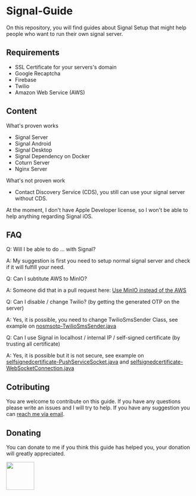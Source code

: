 # Signal-Guide
On this repository, you will find guides about Signal Setup that might help people who want to run their own signal server.

## Requirements
* SSL Certificate for your servers's domain 
* Google Recaptcha
* Firebase
* Twilio
* Amazon Web Service (AWS)

## Content
What's proven works
* Signal Server
* Signal Android
* Signal Desktop
* Signal Dependency on Docker
* Coturn Server
* Nginx Server

What's not proven work
* Contact Discovery Service (CDS), you still can use your signal server without CDS.

At the moment, I don't have Apple Developer license, so I won't be able to help anything regarding Signal iOS.

## FAQ
Q: Will I be able to do ... with Signal?

A: My suggestion is first you need to setup normal signal server and check if it will fulfill your need. 

Q: Can I subtitute AWS to MinIO?

A: Someone did that in a pull request here: <a href="https://github.com/signalapp/Signal-Server/pull/76">Use MinIO instead of the AWS</a>

Q: Can I disable / change Twilio? (by getting the generated OTP on the server)

A: Yes, it is possible, you need to change TwilioSmsSender Class, see example on <a href="https://github.com/indrawp/Signal-Guide/blob/master/selfsignedcertificate-PushServiceSocket.java">nosmsotp-TwilioSmsSender.java</a>

Q: Can I use Signal in localhost / internal IP / self-signed certificate (by trusting all certificate)

A: Yes, it is possible but it is not secure, see example on <a href="https://github.com/indrawp/Signal-Guide/blob/master/selfsignedcertificate-PushServiceSocket.java">selfsignedcertificate-PushServiceSocket.java</a> and <a href="https://github.com/indrawp/Signal-Guide/blob/master/selfsignedcertificate-WebSocketConnection.java">selfsignedcertificate-WebSocketConnection.java</a>

## Cotributing
You are welcome to contribute on this guide. If you have any questions please write an issues and I will try to help. If you have any suggestion you can
<a href = "mailto:indrawp@protonmail.com">reach me via email</a>.

## Donating
You can donate to me if you think this guide has helped you, your donation will greatly appreciated.

<a href ="https://www.paypal.me/indrawp" target="_blank"><img src="https://raw.githubusercontent.com/stefan-niedermann/paypal-donate-button/master/paypal-donate-button.png" height="75"></a>
